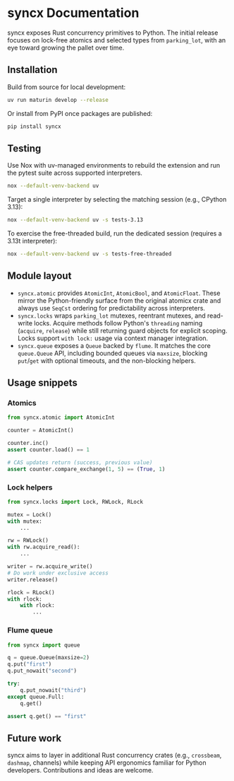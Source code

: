 # syncx Documentation

syncx exposes Rust concurrency primitives to Python. The initial release focuses on lock-free atomics and selected types from `parking_lot`, with an eye toward growing the pallet over time.

## Installation

Build from source for local development:

```bash
uv run maturin develop --release
```

Or install from PyPI once packages are published:

```bash
pip install syncx
```

## Testing

Use Nox with uv-managed environments to rebuild the extension and run the pytest suite across supported interpreters.

```bash
nox --default-venv-backend uv
```

Target a single interpreter by selecting the matching session (e.g., CPython 3.13):

```bash
nox --default-venv-backend uv -s tests-3.13
```

To exercise the free-threaded build, run the dedicated session (requires a 3.13t interpreter):

```bash
nox --default-venv-backend uv -s tests-free-threaded
```

## Module layout

- `syncx.atomic` provides `AtomicInt`, `AtomicBool`, and `AtomicFloat`. These mirror the Python-friendly surface from the original atomicx crate and always use `SeqCst` ordering for predictability across interpreters.
- `syncx.locks` wraps `parking_lot` mutexes, reentrant mutexes, and read-write locks. Acquire methods follow Python's `threading` naming (`acquire`, `release`) while still returning guard objects for explicit scoping. Locks support `with lock:` usage via context manager integration.
- `syncx.queue` exposes a `Queue` backed by `flume`. It matches the core `queue.Queue` API, including bounded queues via `maxsize`, blocking `put`/`get` with optional timeouts, and the non-blocking helpers.

## Usage snippets

### Atomics

```python
from syncx.atomic import AtomicInt

counter = AtomicInt()

counter.inc()
assert counter.load() == 1

# CAS updates return (success, previous value)
assert counter.compare_exchange(1, 5) == (True, 1)
```

### Lock helpers

```python
from syncx.locks import Lock, RWLock, RLock

mutex = Lock()
with mutex:
    ...

rw = RWLock()
with rw.acquire_read():
    ...

writer = rw.acquire_write()
# Do work under exclusive access
writer.release()

rlock = RLock()
with rlock:
    with rlock:
        ...
```

### Flume queue

```python
from syncx import queue

q = queue.Queue(maxsize=2)
q.put("first")
q.put_nowait("second")

try:
    q.put_nowait("third")
except queue.Full:
    q.get()

assert q.get() == "first"
```

## Future work

syncx aims to layer in additional Rust concurrency crates (e.g., `crossbeam`, `dashmap`, channels) while keeping API ergonomics familiar for Python developers. Contributions and ideas are welcome.
